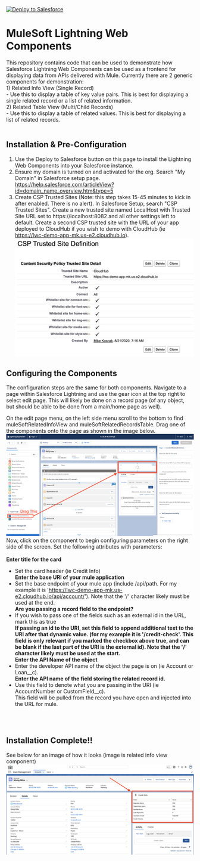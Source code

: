 <a href="https://githubsfdeploy.herokuapp.com">
  <img alt="Deploy to Salesforce"
       src="https://raw.githubusercontent.com/afawcett/githubsfdeploy/master/deploy.png">
</a>

# MuleSoft Lightning Web Components

This repository contains code that can be used to demonstrate how Salesforce Lightning Web Components can be used as a frontend for displaying data from APIs delivered with Mule.  Currently there are 2 generic components for demonstration:<br/>
	1) Related Info View (Single Record)<br/>
		- Use this to display a table of key value pairs.  This is best for displaying a single related record or a list of related information.<br/>
	2) Related Table View (Multi/Child Records)<br/>
		- Use this to display a table of related values.  This is best for displaying a list of related records.<br/>
<br/>

## Installation & Pre-Configuration
1) Use the Deploy to Salesforce button on this page to install the Lightning Web Components into your Salesforce instance.
2) Ensure my domain is turned on and activated for the org.  Search "My Domain" in Salesforce setup page.<br/>https://help.salesforce.com/articleView?id=domain_name_overview.htm&type=5
3) Create CSP Trusted Sites (Note: this step takes 15-45 minutes to kick in after enabled. There is no alert).  In Salesforce Setup, search "CSP Trusted Sites".  Create a new trusted site named LocalHost with Trusted Site URL set to https://localhost:8082 and all other settings left to default.  Create a second CSP trusted site with the URL of your app deployed to CloudHub if you wish to demo with CloudHub (ie https://lwc-demo-app-mk.us-e2.cloudhub.io).
![](images/CloudHubCSP.png)

## Configuring the Components
The configuration steps are the same for both components.  Navigate to a page within Salesforce Lightning and use the gear icon at the top right to select edit page.  This will likely be done on a record page (of any object, but should be able to be done from a main/home page as well).<br/>

On the edit page menu, on the left side menu scroll to the bottom to find muleSoftRelatedInfoView and muleSoftRelatedRecordsTable.  Drag one of the components onto the page as shown in the image below.<br/>
![](images/LWC_Config.png)
Now, click on the component to begin configuring parameters on the right side of the screen.  Set the following attributes with parameters:<br/><br/>
**Enter title for the card**<br/>
- Set the card header (ie Credit Info)<br/>
**Enter the base URI of your mule application**<br/>
- Set the base endpoint of your mule app (include /api/path.  For my example it is 'https://lwc-demo-app-mk.us-e2.cloudhub.io/api/account/'). Note that the '/' character likely must be used at the end.<br/>
**Are you passing a record field to the endpoint?**<br/>
- If you wish to pass one of the fields such as an external id in the URL, mark this as true<br/>
**If passing an id to the URI, set this field to append additional text to the URI after that dynamic value. (for my example it is '/credit-check'.  This field is only relevant if you marked the checkbox above true, and can be blank if the last part of the URI is the external id).  Note that the '/' character likely must be used at the start.**<br/>
**Enter the API Name of the object**<br/>
- Enter the developer API name of the object the page is on (ie Account or Loan__c).<br/>
**Enter the API name of the field storing the related record id.**<br/>
- Use this field to denote what you are passing in the URI (ie AccountNumber or CustomField__c). <br/> This field will be pulled from the record you have open and injected into the URL for mule.<br/>

<br/><br/>
## Installation Complete!!
See below for an image of how it looks (image is related info view component)
![](images/RelatedInfoView.png)




